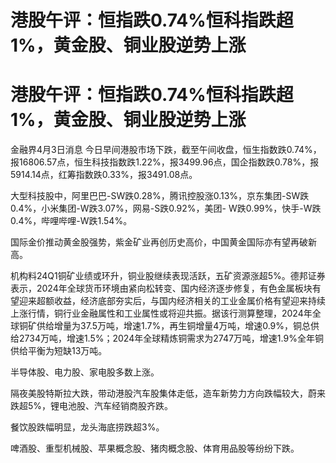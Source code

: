 # 港股午评：恒指跌0.74%恒科指跌超1%，黄金股、铜业股逆势上涨

# 港股午评：恒指跌0.74%恒科指跌超1%，黄金股、铜业股逆势上涨

金融界4月3日消息
今日早间港股市场下跌，截至午间收盘，恒生指数跌0.74%，报16806.57点，恒生科技指数跌1.22%，报3499.96点，国企指数跌0.78%，报5914.14点，红筹指数跌0.33%，报3491.08点。

大型科技股中，阿里巴巴-SW跌0.28%，腾讯控股涨0.13%，京东集团-SW跌0.4%，小米集团-W跌3.07%，网易-S跌0.92%，美团-
W跌0.99%，快手-W跌0.4%，哔哩哔哩-W跌1.54%。

国际金价推动黄金股强势，紫金矿业再创历史高价，中国黄金国际亦有望再破新高。

机构料24Q1铜矿业绩或环升，铜业股继续表现活跃，五矿资源涨超5%。德邦证券表示，2024年全球货币环境由紧向松转变、国内经济逐步修复，有色金属板块有望迎来超额收益，经济底部夯实后，与国内经济相关的工业金属价格有望迎来持续上涨行情，铜行业金融属性和工业属性或将迎共振。据该行测算整理，2024年全球铜矿供给增量为37.5万吨，增速1.7%，再生铜增量4万吨，增速0.9%，铜总供给2734万吨，增速1.5%；2024年全球精炼铜需求为2747万吨，增速1.9%全年铜供给平衡为短缺13万吨。

半导体股、电力股、家电股多数上涨。

隔夜美股特斯拉大跌，带动港股汽车股集体走低，造车新势力方向跌幅较大，蔚来跌超5%，锂电池股、汽车经销商股齐跌。

餐饮股跌幅明显，龙头海底捞跌超3%。

啤酒股、重型机械股、苹果概念股、猪肉概念股、体育用品股等纷纷下跌。

